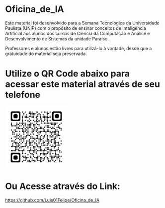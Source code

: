 # Oficina_de_IA
Este material foi desenvolvido para a Semana Tecnológica da Universidade Paulista (UNIP) com o propósito de ensinar conceitos de Inteligência Artificial aos alunos dos cursos de Ciência da Computação e Análise e Desenvolvimento de Sistemas da unidade Paraíso.

Professores e alunos estão livres para utilizá-lo à vontade, desde que a gratuidade do material seja preservada.

# Utilize o QR Code abaixo para acessar este material através de seu telefone
<img src="https://github.com/Luis01Felipe/Oficina_de_IA/blob/main/QR_Code.png" alt="QR Code" width="200" height="200">

# Ou Acesse através do Link:
https://github.com/Luis01Felipe/Oficina_de_IA
